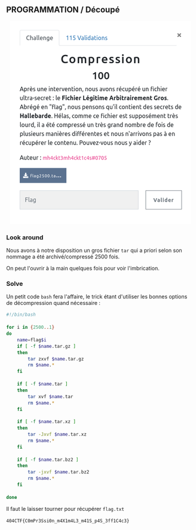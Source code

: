 ## PROGRAMMATION / Découpé

<p align="center">
  <img src="img/consignes.png" />
</p>


### Look around

Nous avons à notre disposition un gros fichier `tar` qui a priori selon son nommage a été archivé/compressé 2500 fois.

On peut l'ouvrir à la main quelques fois pour voir l'imbrication.

### Solve

Un petit code `bash` fera l'affaire, le trick étant d'utiliser les bonnes options de décompression quand nécessaire :

```bash
#!/bin/bash

for i in {2500..1}
do
    name=flag$i
    if [ -f $name.tar.gz ]
    then
        tar zxvf $name.tar.gz
        rm $name.*
    fi

    if [ -f $name.tar ]
    then
        tar xvf $name.tar
        rm $name.*
    fi

    if [ -f $name.tar.xz ]
    then
        tar -Jxvf $name.tar.xz
        rm $name.*
    fi

    if [ -f $name.tar.bz2 ]
    then
        tar -jxvf $name.tar.bz2
        rm $name.*
    fi

done
```

Il faut le laisser tourner pour récupérer `flag.txt`

`404CTF{C0mPr3Ssi0n_m4X1m4L3_m41S_p4S_3ff1C4c3}`
